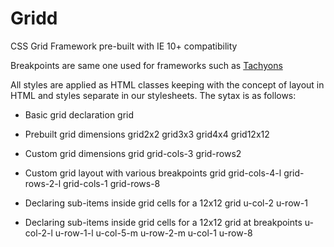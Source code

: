 # Gridd
CSS Grid Framework pre-built with IE 10+ compatibility

Breakpoints are same one used for frameworks such as [Tachyons](https://tachyons.io/)

All styles are applied as HTML classes keeping with the concept of layout in HTML and styles separate in our stylesheets.
The sytax is as follows:

- Basic grid declaration
   grid

- Prebuilt grid dimensions
  grid2x2
  grid3x3
  grid4x4
  grid12x12

- Custom grid dimensions
  grid grid-cols-3 grid-rows2

- Custom grid layout with various breakpoints
  grid grid-cols-4-l grid-rows-2-l grid-cols-1 grid-rows-8

- Declaring sub-items inside grid cells for a 12x12 grid
  u-col-2 u-row-1

- Declaring sub-items inside grid cells for a 12x12 grid at breakpoints
  u-col-2-l u-row-1-l u-col-5-m u-row-2-m u-col-1 u-row-8
